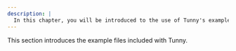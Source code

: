 ```yaml
---
description: |
  In this chapter, you will be introduced to the use of Tunny's examples.
---
```


This section introduces the example files included with Tunny.
